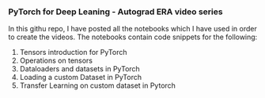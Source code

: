 ### PyTorch for Deep Leaning - Autograd ERA video series

In this githu repo, I have posted all the notebooks which I have used in order to create the videos.
The notebooks contain code snippets for the following:

1. Tensors introduction for PyTorch
2. Operations on tensors
3. Dataloaders and datasets in PyTorch
4. Loading a custom Dataset in PyTorch
5. Transfer Learning on custom dataset in Pytorch